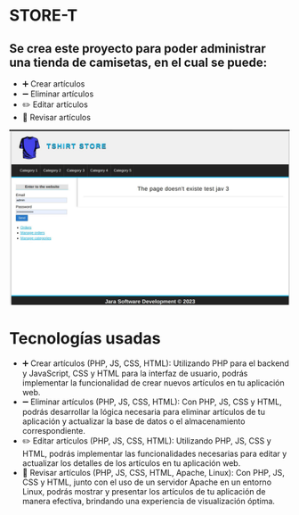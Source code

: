# STORE-T
## Se crea este proyecto para poder administrar una tienda de camisetas, en el cual se puede:
- :heavy_plus_sign: Crear artículos
- :heavy_minus_sign: Eliminar artículos
- :pencil2: Editar artículos
- :mag_right: Revisar artículos

![Texto alternativo](/assets/img/store-t.jpg)
# Tecnologías usadas
- :heavy_plus_sign: Crear artículos (PHP, JS, CSS, HTML): Utilizando PHP para el backend y JavaScript, CSS y HTML para la interfaz de usuario, podrás implementar la funcionalidad de crear nuevos artículos en tu aplicación web.
- :heavy_minus_sign: Eliminar artículos (PHP, JS, CSS, HTML): Con PHP, JS, CSS y HTML, podrás desarrollar la lógica necesaria para eliminar artículos de tu aplicación y actualizar la base de datos o el almacenamiento correspondiente.
- :pencil2: Editar artículos (PHP, JS, CSS, HTML): Utilizando PHP, JS, CSS y HTML, podrás implementar las funcionalidades necesarias para editar y actualizar los detalles de los artículos en tu aplicación web.
- :mag_right: Revisar artículos (PHP, JS, CSS, HTML, Apache, Linux): Con PHP, JS, CSS y HTML, junto con el uso de un servidor Apache en un entorno Linux, podrás mostrar y presentar los artículos de tu aplicación de manera efectiva, brindando una experiencia de visualización óptima.
